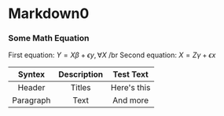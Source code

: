# Markdown0
### Some Math Equation
First equation: $Y=X\beta+\epsilon y,\forall X$ /br
Second equation: $X=Z\gamma+\epsilon x$

|Syntex   |Description |Test Text  |
|:-------:|:----------:|:---------:|
|Header   |Titles      |Here's this| 
|Paragraph|Text        |And more   | 
